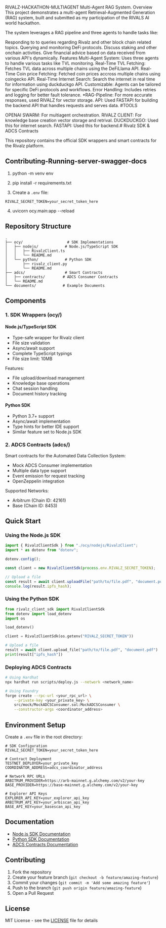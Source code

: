 


RIVALZ-HACKATHON-MULTIAGENT
Multi-Agent RAG System.
Overview
This project demonstrates a multi-agent Retrieval-Augmented Generation (RAG) system, built and submitted as my participation of the RIVALS AI world hackathon.

The system leverages a RAG pipeline and three agents to handle tasks like:

Responding to to queries regarding Rivalz and other block chain related topics.
Querying and monitoring DeFi protocols.
Discuss staking and other onchain activities.
Give financial advice based on data received from various API's dynamically.
Features
Multi-Agent System: Uses three agents to handle various tasks like TVL monitoring.
Real-Time TVL Fetching: Fetches TVL data across multiple chains using the DeFiLlama API.
Real-Time Coin price Fetching: Fetched coin prices accross multiple chains using coingecko API.
Real-Time Internet Search: Search the internet in real time for information using duckduckgo API.
Customizable: Agents can be tailored for specific DeFi protocols and workflows.
Error Handling: Includes retries and logging for better fault tolerance.
*RAG-Pipeline: For more accurate responses, used RIVALZ for vector storage.
API: Used FASTAPI for building the backend API that handles requests and serves data.
#TOOLS

OPENAI SWARM: For multiagent orchestration.
RIVALZ CLIENT: For knowledge base creation vector storage and retrival.
DUCKDUCKGO: Used this for internet search.
FASTAPI: Used this for backend.# Rivalz SDK & ADCS Contracts

This repository contains the official SDK wrappers and smart contracts for the Rivalz platform.


## Contributing-Running-server-swagger-docs
1. python -m venv env
2. pip install -r requirements.txt

3. Create a `.env` file:

```env
RIVALZ_SECRET_TOKEN=your_secret_token_here
```
4. uvicorn ocy.main:app --reload

## Repository Structure

```
.
├── ocy/                    # SDK Implementations
│   ├── nodejs/            # Node.js/TypeScript SDK
│   │   ├── RivalzClient.ts
│   │   └── README.md
│   └── python/            # Python SDK
│       ├── rivalz_client.py
│       └── README.md
├── adcs/                  # Smart Contracts
│   ├── contracts/        # ADCS Consumer Contracts
│   └── README.md
└── documents/            # Example Documents
```

## Components

### 1. SDK Wrappers (ocy/)

#### Node.js/TypeScript SDK

- Type-safe wrapper for Rivalz client
- File size validation
- Async/await support
- Complete TypeScript typings
- File size limit: 10MB

Features:

- File upload/download management
- Knowledge base operations
- Chat session handling
- Document history tracking

#### Python SDK

- Python 3.7+ support
- Async/await implementation
- Type hints for better IDE support
- Similar feature set to Node.js SDK

### 2. ADCS Contracts (adcs/)

Smart contracts for the Automated Data Collection System:

- Mock ADCS Consumer implementation
- Multiple data type support
- Event emission for request tracking
- OpenZeppelin integration

Supported Networks:

- Arbitrum (Chain ID: 42161)
- Base (Chain ID: 8453)

## Quick Start

### Using the Node.js SDK

```typescript
import { RivalzClientSdk } from "./ocy/nodejs/RivalzClient";
import * as dotenv from "dotenv";

dotenv.config();

const client = new RivalzClientSdk(process.env.RIVALZ_SECRET_TOKEN);

// Upload a file
const result = await client.uploadFile("path/to/file.pdf", "document.pdf");
console.log(result.ipfs_hash);
```

### Using the Python SDK

```python
from rivalz_client_sdk import RivalzClientSdk
from dotenv import load_dotenv
import os

load_dotenv()

client = RivalzClientSdk(os.getenv("RIVALZ_SECRET_TOKEN"))

# Upload a file
result = await client.upload_file("path/to/file.pdf", "document.pdf")
print(result["ipfs_hash"])
```

### Deploying ADCS Contracts

```bash
# Using Hardhat
npx hardhat run scripts/deploy.js --network <network_name>

# Using Foundry
forge create --rpc-url <your_rpc_url> \
    --private-key <your_private_key> \
    src/mock/MockADCSConsumer.sol:MockADCSConsumer \
    --constructor-args <coordinator_address>
```

## Environment Setup

Create a `.env` file in the root directory:

```env
# SDK Configuration
RIVALZ_SECRET_TOKEN=your_secret_token_here

# Contract Deployment
TESTNET_DEPLOYER=your_private_key
COORDINATOR_ADDRESS=adcs_coordinator_address

# Network RPC URLs
ARBITRUM_PROVIDER=https://arb-mainnet.g.alchemy.com/v2/your-key
BASE_PROVIDER=https://base-mainnet.g.alchemy.com/v2/your-key

# Explorer API Keys
EXPLORER_API_KEY=your_explorer_api_key
ARBITRUM_API_KEY=your_arbiscan_api_key
BASE_API_KEY=your_basescan_api_key
```

## Documentation

- [Node.js SDK Documentation](./ocy/nodejs/README.md)
- [Python SDK Documentation](./ocy/python/README.md)
- [ADCS Contracts Documentation](./adcs/README.md)

## Contributing

1. Fork the repository
2. Create your feature branch (`git checkout -b feature/amazing-feature`)
3. Commit your changes (`git commit -m 'Add some amazing feature'`)
4. Push to the branch (`git push origin feature/amazing-feature`)
5. Open a Pull Request

## License

MIT License - see the [LICENSE](LICENSE) file for details

